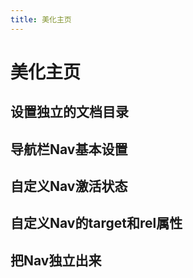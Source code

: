 ```yaml
---
title: 美化主页
---
```


# 美化主页 <Badge type="tip" text="^1.9.0" />

## 设置独立的文档目录

## 导航栏Nav基本设置

## 自定义Nav激活状态

## 自定义Nav的target和rel属性

## 把Nav独立出来
